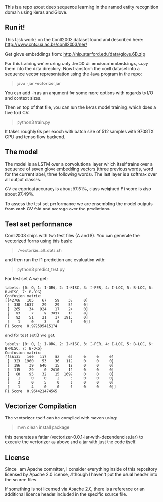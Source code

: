 This is a repo about deep sequence learning in the named entity recognition domain using Keras and Glove. 

Run it!
-------

This task works on the Conll2003 dataset found and described here:
http://www.cnts.ua.ac.be/conll2003/ner/

Get glove embeddings from:
http://nlp.stanford.edu/data/glove.6B.zip

For this training we're using only the 50 dimensional embeddings, copy them into the data directory.
Now transform the conll dataset into a sequence vector representation using the Java program in the repo:

> java -jar vectorizer.jar

You can add -h as an argument for some more options with regards to I/O and context sizes.

Then on top of that file, you can run the keras model training, which does a five fold CV:

> python3 train.py

It takes roughly 6s per epoch with batch size of 512 samples with 970GTX GPU and tensorflow backend. 

The model
---------

The model is an LSTM over a convolutional layer which itself trains over a sequence of seven glove embedding vectors (three previous words, word for the current label, three following words). The last layer is a softmax over all output classes.

CV categorical accuracy is about 97.51%, class weighted F1 score is also about 97.49%.

To assess the test set performance we are ensembling the model outputs from each CV fold and average over the predictions.

Test set performance
--------------------

Conll2003 ships with two test files (A and B). You can generate the vectorized forms using this bash:

> ./vectorize_all_data.sh

and then run the f1 prediction and evaluation with:

> python3 predict_test.py

For test set A we get:

``` 
labels: {0: O, 1: I-ORG, 2: I-MISC, 3: I-PER, 4: I-LOC, 5: B-LOC, 6: B-MISC, 7: B-ORG}
Confusion matrix:
[[42706   105    67    59    37     0]
 [  338  1637    29    29    59     0]
 [  265    34   924    17    24     0]
 [   93     7     8  3027    14     0]
 [   92    51    21    17  1913     0]
 [    1     0     3     0     0     0]]
F1 Score  0.972595415174
```

and for test set B we get:

``` 
labels: {0: O, 1: I-ORG, 2: I-MISC, 3: I-PER, 4: I-LOC, 5: B-LOC, 6: B-MISC, 7: B-ORG}
Confusion matrix:
[[38131   190   117    52    63     0     0     0]
 [  323  1960    53    36   119     0     0     0]
 [  196    39   640    15    19     0     0     0]
 [  115    29     0  2610    19     0     0     0]
 [   80    95    32    15  1697     0     0     0]
 [    1     0     0     2     3     0     0     0]
 [    3     0     5     0     1     0     0     0]
 [    1     4     0     0     0     0     0     0]]
F1 Score  0.964421474565
```


Vectorizer Compilation
----------------------

The vectorizer itself can be compiled with maven using:

> mvn clean install package

this generates a fatjar (vectorizer-0.0.1-jar-with-dependencies.jar) to execute the vectorizer as above and a jar with just the code itself.

License
-------

Since I am Apache committer, I consider everything inside of this repository 
licensed by Apache 2.0 license, although I haven't put the usual header into the source files.

If something is not licensed via Apache 2.0, there is a reference or an additional licence header included in the specific source file.
